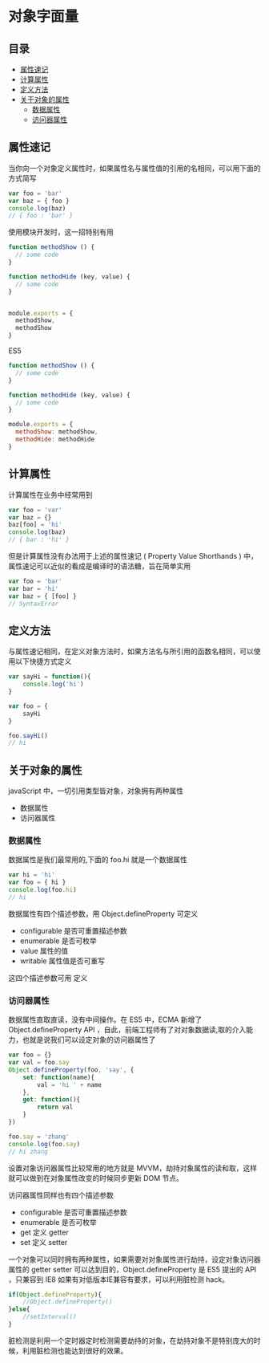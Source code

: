 # 对象字面量

## 目录
- [属性速记](#属性速记)
- [计算属性](#计算属性)
- [定义方法](#定义方法)
- [关于对象的属性](#关于对象的属性)
  - [数据属性](#数据属性)
  - [访问器属性](#访问器属性)
## 属性速记
当你向一个对象定义属性时，如果属性名与属性值的引用的名相同，可以用下面的方式简写
```javaScript
var foo = 'bar'
var baz = { foo }
console.log(baz)
// { foo : 'bar' }
```
使用模块开发时，这一招特别有用
```javaScript
function methodShow () {
  // some code
}

function methodHide (key, value) {
  // some code
}


module.exports = {
  methodShow,
  methodShow
}
```
ES5
```javaScript
function methodShow () {
  // some code
}

function methodHide (key, value) {
  // some code
}

module.exports = {
  methodShow: methodShow,
  methodHide: methodHide
}
```
## 计算属性
计算属性在业务中经常用到
```javaScript
var foo = 'var'
var baz = {}
baz[foo] = 'hi'
console.log(baz)
// { bar : 'hi' }
```
但是计算属性没有办法用于上述的属性速记 ( Property Value Shorthands ) 中，属性速记可以近似的看成是编译时的语法糖，旨在简单实用
```javaScript
var foo = 'bar'
var bar = 'hi'
var baz = { [foo] }
// SyntaxError
```
## 定义方法
与属性速记相同，在定义对象方法时，如果方法名与所引用的函数名相同，可以使用以下快捷方式定义
```javaScript
var sayHi = function(){
    console.log('hi')
}

var foo = {
    sayHi
}

foo.sayHi()
// hi
```
## 关于对象的属性
javaScript 中，一切引用类型皆对象，对象拥有两种属性
- 数据属性
- 访问器属性

### 数据属性
数据属性是我们最常用的,下面的 foo.hi 就是一个数据属性
```javaScript
var hi = 'hi'
var foo = { hi }
console.log(foo.hi)
// hi
```
数据属性有四个描述参数，用 Object.defineProperty 可定义 
- configurable 是否可重置描述参数
- enumerable 是否可枚举
- value 属性的值
- writable 属性值是否可重写

这四个描述参数可用  定义

### 访问器属性
数据属性直取直读，没有中间操作。在 ES5 中，ECMA 新增了 Object.defineProperty API ，自此，前端工程师有了对对象数据读,取的介入能力，也就是说我们可以设定对象的访问器属性了
```javaScript
var foo = {}
var val = foo.say
Object.defineProperty(foo, 'say', {
    set: function(name){
        val = 'hi ' + name 
    },
    get: function(){
        return val
    }
})

foo.say = 'zhang'
console.log(foo.say)
// hi zhang
```
设置对象访问器属性比较常用的地方就是 MVVM，劫持对象属性的读和取，这样就可以做到在对象属性改变的时候同步更新 DOM 节点。

访问器属性同样也有四个描述参数
- configurable 是否可重置描述参数
- enumerable 是否可枚举
- get 定义 getter
- set 定义 setter

一个对象可以同时拥有两种属性，如果需要对对象属性进行劫持，设定对象访问器属性的 getter setter 可以达到目的，Object.defineProperty 是 ES5 提出的 API ，只兼容到 IE8 如果有对低版本IE兼容有要求，可以利用脏检测 hack。

``` javaScript
if(Object.defineProperty){
    //Object.defineProperty()
}else{
    //setInterval()
}
```
脏检测是利用一个定时器定时检测需要劫持的对象，在劫持对象不是特别庞大的时候，利用脏检测也能达到很好的效果。
